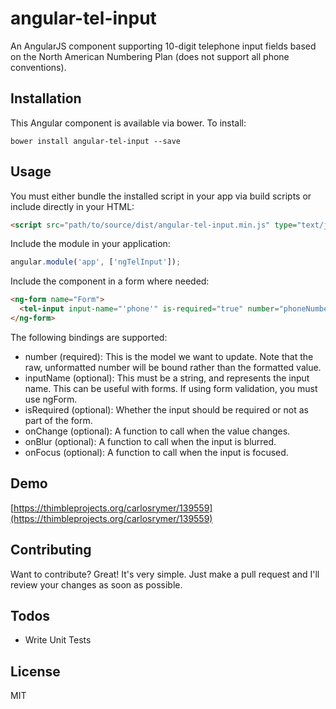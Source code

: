 # angular-tel-input

An AngularJS component supporting 10-digit telephone input fields based on the North American Numbering Plan (does not support all phone conventions).

## Installation

This Angular component is available via bower. To install:

`bower install angular-tel-input --save`

## Usage

You must either bundle the installed script in your app via build scripts or include directly in your HTML:

```html
<script src="path/to/source/dist/angular-tel-input.min.js" type="text/javascript"></script>
```

Include the module in your application:

```javascript
angular.module('app', ['ngTelInput']);
```

Include the component in a form where needed:

```html
<ng-form name="Form">
  <tel-input input-name="'phone'" is-required="true" number="phoneNumber" on-change="change()" on-blur="blur()" on-focus="focus()"></tel-input>
</ng-form>
```
The following bindings are supported:

  - number (required): This is the model we want to update. Note that the raw, unformatted number will be bound rather than the formatted value.
  - inputName (optional): This must be a string, and represents the input name. This can be useful with forms. If using form validation, you must use ngForm.
  - isRequired (optional): Whether the input should be required or not as part of the form.
  - onChange (optional): A function to call when the value changes.
  - onBlur (optional): A function to call when the input is blurred.
  - onFocus (optional): A function to call when the input is focused.

## Demo

[https://thimbleprojects.org/carlosrymer/139559](https://thimbleprojects.org/carlosrymer/139559)

## Contributing

Want to contribute? Great! It's very simple. Just make a pull request and I'll review your changes as soon as possible.

## Todos

 - Write Unit Tests

## License

MIT
